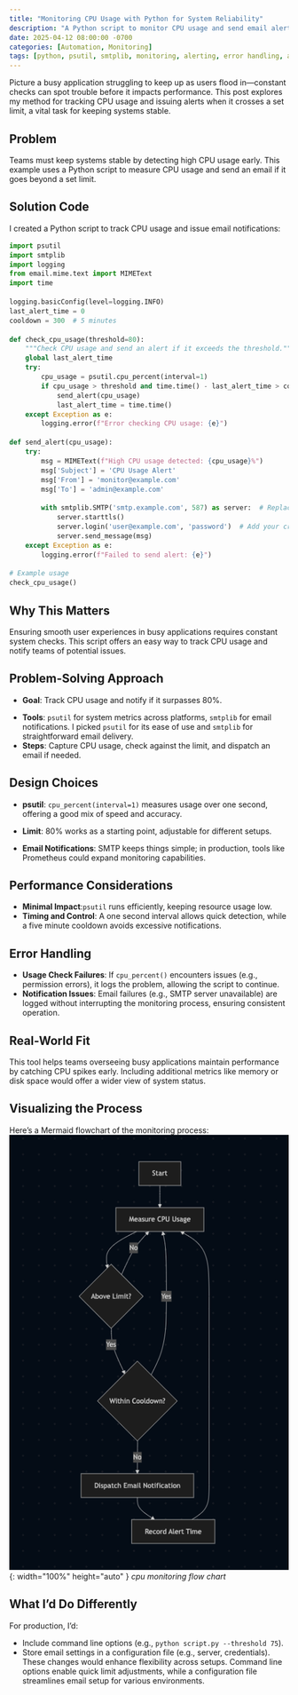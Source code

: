 ```yaml
---
title: "Monitoring CPU Usage with Python for System Reliability"
description: "A Python script to monitor CPU usage and send email alerts when it exceeds a threshold, ensuring system health."
date: 2025-04-12 08:00:00 -0700
categories: [Automation, Monitoring]
tags: [python, psutil, smtplib, monitoring, alerting, error handling, automation, devops, sre, scripting]
---
```


Picture a busy application struggling to keep up as users flood in—constant checks can spot trouble before it impacts performance. This post explores my method for tracking CPU usage and issuing alerts when it crosses a set limit, a vital task for keeping systems stable.

## Problem
Teams must keep systems stable by detecting high CPU usage early. This example uses a Python script to measure CPU usage and send an email if it goes beyond a set limit.

## Solution Code
I created a Python script to track CPU usage and issue email notifications:

```python
import psutil
import smtplib
import logging
from email.mime.text import MIMEText
import time

logging.basicConfig(level=logging.INFO)
last_alert_time = 0
cooldown = 300  # 5 minutes

def check_cpu_usage(threshold=80):
    """Check CPU usage and send an alert if it exceeds the threshold."""
    global last_alert_time
    try:
        cpu_usage = psutil.cpu_percent(interval=1)
        if cpu_usage > threshold and time.time() - last_alert_time > cooldown:
            send_alert(cpu_usage)
            last_alert_time = time.time()
    except Exception as e:
        logging.error(f"Error checking CPU usage: {e}")

def send_alert(cpu_usage):
    try:
        msg = MIMEText(f"High CPU usage detected: {cpu_usage}%")
        msg['Subject'] = 'CPU Usage Alert'
        msg['From'] = 'monitor@example.com'
        msg['To'] = 'admin@example.com'
        
        with smtplib.SMTP('smtp.example.com', 587) as server:  # Replace with your SMTP server
            server.starttls()
            server.login('user@example.com', 'password')  # Add your credentials
            server.send_message(msg)
    except Exception as e:
        logging.error(f"Failed to send alert: {e}")

# Example usage
check_cpu_usage()
```

## Why This Matters
Ensuring smooth user experiences in busy applications requires constant system checks. This script offers an easy way to track CPU usage and notify teams of potential issues.

## Problem-Solving Approach
- **Goal**: Track CPU usage and notify if it surpasses 80%.
* **Tools**: `psutil` for system metrics across platforms, `smtplib` for email notifications. I picked `psutil` for its ease of use and `smtplib` for straightforward email delivery.
* **Steps**: Capture CPU usage, check against the limit, and dispatch an email if needed.

## Design Choices
* **psutil**: `cpu_percent(interval=1)` measures usage over one second, offering a good mix of speed and accuracy.
- **Limit**: 80% works as a starting point, adjustable for different setups.
* **Email Notifications**: SMTP keeps things simple; in production, tools like Prometheus could expand monitoring capabilities.

## Performance Considerations
* **Minimal Impact**:`psutil` runs efficiently, keeping resource usage low.
* **Timing and Control**: A one second interval allows quick detection, while a five minute cooldown avoids excessive notifications.

## Error Handling
* **Usage Check Failures**: If `cpu_percent()` encounters issues (e.g., permission errors), it logs the problem, allowing the script to continue.
* **Notification Issues**: Email failures (e.g., SMTP server unavailable) are logged without interrupting the monitoring process, ensuring consistent operation.

## Real-World Fit
This tool helps teams overseeing busy applications maintain performance by catching CPU spikes early. Including additional metrics like memory or disk space would offer a wider view of system status.

## Visualizing the Process
Here’s a Mermaid flowchart of the monitoring process:
![Desktop View](/assets/img/posts/202504012/cpu-script.png){: width="100%" height="auto" }
_cpu monitoring flow chart_

## What I’d Do Differently
For production, I’d:

* Include command line options (e.g., `python script.py --threshold 75`).
* Store email settings in a configuration file (e.g., server, credentials).
These changes would enhance flexibility across setups. Command line options enable quick limit adjustments, while a configuration file streamlines email setup for various environments.